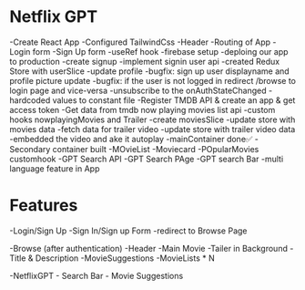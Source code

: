 # Netflix GPT

-Create React App
-Configured TailwindCss
-Header
-Routing of App
-Login form
-Sign Up form
-useRef hook
-firebase setup
-deploing our app to production
-create signup
-implement signin user api
-created Redux Store with userSlice
-update profile
-bugfix: sign up user displayname and profile picture update
-bugfix: if the user is not logged in redirect /browse to login page and vice-versa
-unsubscribe to the onAuthStateChanged
-hardcoded values to constant file
-Register TMDB API & create an app & get access token
-Get data from tmdb now playing movies list api
-custom hooks nowplayingMovies and Trailer
-create moviesSlice
-update store with movies data
-fetch data for trailer video
-update store with trailer video data
-embedded the video and ake it autoplay
-mainContainer done✅
-Secondary container built
-MOvieList
-Moviecard
-POpularMovies customhook
-GPT Search API
-GPT Search PAge
-GPT search Bar
-multi language feature in App

# Features

-Login/Sign Up
-Sign In/Sign up Form
-redirect to Browse Page

-Browse (after authentication)
-Header
-Main Movie
-Tailer in Background
-Title & Description
-MovieSuggestions
-MovieLists \* N

-NetflixGPT - Search Bar - Movie Suggestions
